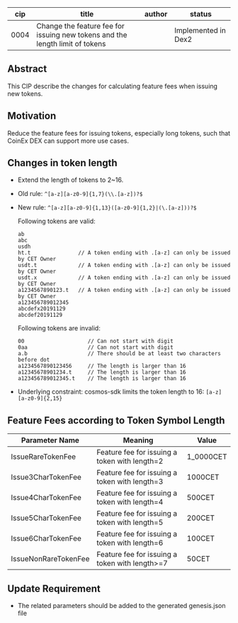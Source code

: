 
cip | title | author | status |
-------|-------|------|-------|
0004 | Change the feature fee for issuing new tokens and the length limit of tokens | | Implemented in Dex2 |



## Abstract

This CIP describe the changes for calculating feature fees when issuing new tokens.



## Motivation

Reduce the feature fees for issuing tokens, especially long tokens, such that CoinEx DEX can support more use cases.



## Changes in token length

- Extend the length of tokens to 2~16.
- Old rule: `^[a-z][a-z0-9]{1,7}(\\.[a-z])?$`

- New rule: `^[a-z][a-z0-9]{1,13}([a-z0-9]{1,2}|(\.[a-z]))?$`

    Following tokens are valid:

    ```
    ab
    abc
    usdh
    ht.t               // A token ending with .[a-z] can only be issued by CET Owner
    usdt.t             // A token ending with .[a-z] can only be issued by CET Owner
    usdt.x             // A token ending with .[a-z] can only be issued by CET Owner
    a1234567890123.t   // A token ending with .[a-z] can only be issued by CET Owner
    a123456789012345
    abcdefx20191129
    abcdef20191129
    ```

    Following tokens are invalid:
    ```
    00                    // Can not start with digit
    0aa                   // Can not start with digit
    a.b                   // There should be at least two characters before dot
    a1234567890123456     // The length is larger than 16
    a12345678901234.t     // The length is larger than 16
    a123456789012345.t    // The length is larger than 16
    ```

- Underlying constraint: cosmos-sdk limits the token length to 16: `[a-z][a-z0-9]{2,15}`



## Feature Fees according to Token Symbol Length

| Parameter Name  | Meaning                | Value   |
| ------------------- | -------------------------- | ---------- |
| IssueRareTokenFee    | Feature fee for issuing a token with length=2 | 1_0000CET |
| Issue3CharTokenFee   | Feature fee for issuing a token with length=3 | 1000CET  |
| Issue4CharTokenFee   | Feature fee for issuing a token with length=4 | 500CET    |
| Issue5CharTokenFee   | Feature fee for issuing a token with length=5 | 200CET    |
| Issue6CharTokenFee   | Feature fee for issuing a token with length=6 | 100CET    |
| IssueNonRareTokenFee | Feature fee for issuing a token with length>=7 | 50CET     |



## Update Requirement

- The related parameters should be added to the generated genesis.json file
